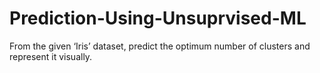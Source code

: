 # Prediction-Using-Unsuprvised-ML
From the given ‘Iris’ dataset, predict the optimum number of clusters and represent it visually.
